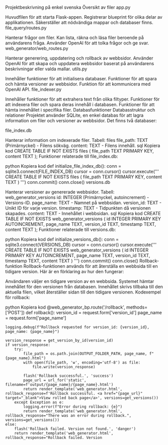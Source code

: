 
Projektbeskrivning på enkel svenska
Översikt av filer
app.py

Huvudfilen för att starta Flask-appen.
Registrerar blueprint för olika delar av applikationen.
Säkerställer att nödvändiga mappar och databaser finns.
file_query/routes.py

Hanterar frågor om filer.
Kan lista, räkna och läsa filer beroende på användarens fråga.
Använder OpenAI för att tolka frågor och ge svar.
web_generator/web_routes.py

Hanterar generering, uppdatering och rollback av webbsidor.
Använder OpenAI för att skapa och uppdatera webbsidor baserat på användarens beskrivningar eller valda mallar.
utils.py

Innehåller funktioner för att initialisera databaser.
Funktioner för att spara och hämta versioner av webbsidor.
Funktion för att kommunicera med OpenAI API.
file_indexer.py

Innehåller funktioner för att extrahera text från olika filtyper.
Funktioner för att indexera filer och spara deras innehåll i databasen.
Funktioner för att hämta innehållet i specifika filer.
Databasfunktioner
Databasstruktur och relationer
Projektet använder SQLite, en enkel databas för att lagra information om filer och versioner av webbsidor. Det finns två databaser:

file_index.db

Hanterar information om indexerade filer.
Tabell: files
file_path: TEXT (Primärnyckel) - Filens sökväg.
content: TEXT - Filens innehåll.
sql
Kopiera kod
CREATE TABLE IF NOT EXISTS files (
    file_path TEXT PRIMARY KEY,
    content TEXT
);
Funktioner relaterade till file_index.db:

python
Kopiera kod
def initialize_file_index_db():
    conn = sqlite3.connect(FILE_INDEX_DB)
    cursor = conn.cursor()
    cursor.execute('''
        CREATE TABLE IF NOT EXISTS files (
            file_path TEXT PRIMARY KEY,
            content TEXT
        )
    ''')
    conn.commit()
    conn.close()
versions.db

Hanterar versioner av genererade webbsidor.
Tabell: web_generator_versions
id: INTEGER (Primärnyckel, autoincrement) - Versions-ID.
page_name: TEXT - Namnet på webbsidan.
version_id: TEXT - Unikt ID för varje version.
timestamp: TEXT - Tidpunkten då versionen skapades.
content: TEXT - Innehållet i webbsidan.
sql
Kopiera kod
CREATE TABLE IF NOT EXISTS web_generator_versions (
    id INTEGER PRIMARY KEY AUTOINCREMENT,
    page_name TEXT,
    version_id TEXT,
    timestamp TEXT,
    content TEXT
);
Funktioner relaterade till versions.db:

python
Kopiera kod
def initialize_versions_db():
    conn = sqlite3.connect(VERSIONS_DB)
    cursor = conn.cursor()
    cursor.execute('''
        CREATE TABLE IF NOT EXISTS web_generator_versions (
            id INTEGER PRIMARY KEY AUTOINCREMENT,
            page_name TEXT,
            version_id TEXT,
            timestamp TEXT,
            content TEXT
        )
    ''')
    conn.commit()
    conn.close()
Rollback-funktion
Rollback-funktionen används för att återställa en webbsida till en tidigare version. Här är en förklaring av hur den fungerar:

Användaren väljer en tidigare version av en webbsida.
Systemet hämtar innehållet för den versionen från databasen.
Innehållet skrivs tillbaka till den aktuella filen, vilket återställer sidan till den tidigare versionen.
Kodexempel för rollback:

python
Kopiera kod
@web_generator_bp.route('/rollback', methods=['POST'])
def rollback():
    version_id = request.form['version_id']
    page_name = request.form['page_name']
    
    logging.debug(f"Rollback requested for version_id: {version_id}, page_name: {page_name}")
    
    version_response = get_version_by_id(version_id)
    if version_response:
        try:
            file_path = os.path.join(OUTPUT_FOLDER_PATH, page_name, f"{page_name}.html")
            with open(file_path, 'w', encoding='utf-8') as file:
                file.write(version_response)
            
            flash('Rollback successful.', 'success')
            page_url = url_for('static', filename=f'output/{page_name}/{page_name}.html')
            return render_template('web_generator.html', rollback_response=f'Rollback successful. <a href="{page_url}" target="_blank">View rolled back page</a>', versions=get_versions())
        except Exception as e:
            logging.error(f"Error during rollback: {e}")
            return render_template('web_generator.html', rollback_response="There was an error during rollback.", versions=get_versions())
    else:
        flash('Rollback failed. Version not found.', 'danger')
        return render_template('web_generator.html', rollback_response="Rollback failed. Version
